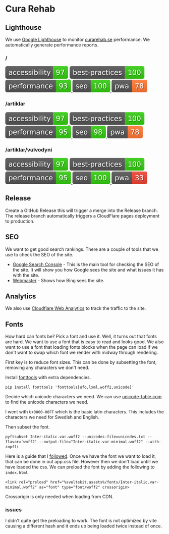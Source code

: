 # Cura Rehab

## Lighthouse

We use [Google Lighthouse](https://pagespeed.web.dev/analysis/https-curarehab-se/7k96u87w6t) to monitor [curarehab.se](https://curarehab.se) performance. We automatically generate performance reports.

### /

[![accecibility](https://github.com/owodunni/curarehab-reports/blob/gh-pages/_.accessibility.svg)
![best-practices](https://github.com/owodunni/curarehab-reports/blob/gh-pages/_.best-practices.svg)
![performance](https://github.com/owodunni/curarehab-reports/blob/gh-pages/_.performance.svg)
![seo](https://raw.githubusercontent.com/owodunni/curarehab-reports/gh-pages/_.seo.svg)
![pwa](https://raw.githubusercontent.com/owodunni/curarehab-reports/gh-pages/_.pwa.svg)](https://htmlpreview.github.io/?https://github.com/owodunni/curarehab-reports/blob/gh-pages/_.report.html)

### /artiklar

[![accecibility](https://github.com/owodunni/curarehab-reports/blob/gh-pages/_artiklar.accessibility.svg)
![best-practices](https://github.com/owodunni/curarehab-reports/blob/gh-pages/_artiklar.best-practices.svg)
![performance](https://github.com/owodunni/curarehab-reports/blob/gh-pages/_artiklar.performance.svg)
![seo](https://raw.githubusercontent.com/owodunni/curarehab-reports/gh-pages/_artiklar.seo.svg)
![pwa](https://raw.githubusercontent.com/owodunni/curarehab-reports/gh-pages/_artiklar.pwa.svg)](https://htmlpreview.github.io/?https://github.com/owodunni/curarehab-reports/blob/gh-pages/_artiklar.report.html)

### /artiklar/vulvodyni

[![accecibility](https://github.com/owodunni/curarehab-reports/blob/gh-pages/_artiklar_vulvodyni.accessibility.svg)
![best-practices](https://github.com/owodunni/curarehab-reports/blob/gh-pages/_artiklar_vulvodyni.best-practices.svg)
![performance](https://github.com/owodunni/curarehab-reports/blob/gh-pages/_artiklar_vulvodyni.performance.svg)
![seo](https://raw.githubusercontent.com/owodunni/curarehab-reports/gh-pages/_artiklar_vulvodyni.seo.svg)
![pwa](https://raw.githubusercontent.com/owodunni/curarehab-reports/gh-pages/_artiklar_vulvodyni.pwa.svg)](https://htmlpreview.github.io/?https://github.com/owodunni/curarehab-reports/blob/gh-pages/_artiklar_vulvodyni.report.html)

## Release

Create a GitHub Release this will trigger a merge into the Release branch. The release branch automatically triggers a CloudFlare pages deployment
to production.

## SEO

We want to get good search rankings. There are a couple of tools that we use to check the SEO of the site.

- [Google Search Console](https://search.google.com/search-console?resource_id=sc-domain%3Acurarehab.se) - This is the main tool for checking the SEO of the site. It will show you
  how Google sees the site and what issues it has with the site.
- [Webmaster](https://www.bing.com/webmasters?siteUrl=https%3A%2F%2Fcurarehab.se%2F) - Shows how Bing sees the site.

## Analytics

We also use [Cloudflare Web Analytics](https://www.cloudflare.com/web-analytics/) to track the traffic to the site.

## Fonts

How hard can fonts be? Pick a font and use it. Well, it turns out that fonts are hard. We want to use a font that is easy to read and looks good. We also want to use a font that loading fonts blocks when the page can load if
we don't want to swap which font we render with midway through rendering.

First key is to reduce font sizes. This can be done by subsetting the font, removing any characters we don't need.

Install [fonttools](https://pypi.org/project/fonttools/) with extra dependencies.

```
pip install fonttools 'fonttools[ufo,lxml,woff2,unicode]'
```

Decide which unicode characters we need. We can use [unicode-table.com](https://unicode-table.com/en/) to find the unicode characters we need.

I went with `U+0000-00FF` which is the basic latin characters. This includes the characters we need for Swedish and English.

Then subset the font.

```
pyftsubset Inter-italic.var.woff2 --unicodes-file=unicodes.txt --flavor='woff2' --output-file="Inter-italic.var-minimal.woff2" --with-zopfli
```

Here is a guide that I [followed](https://markoskon.com/creating-font-subsets/). Once we have the font we want to load it, that can be done
in out app.css file. However then we don't load untill we have loaded the css. We can preload the font by adding the following to `index.html`

```
<link rel="preload" href="%sveltekit.assets%/fonts/Inter-italic.var-minimal.woff2" as="font" type="font/woff2" crossorigin>
```

Crossorigin is only needed when loading from CDN.

### issues

I didn't quite get the preloading to work. The font is not optimized by vite causing a different hash and it ends up being loaded twice instead of once.
